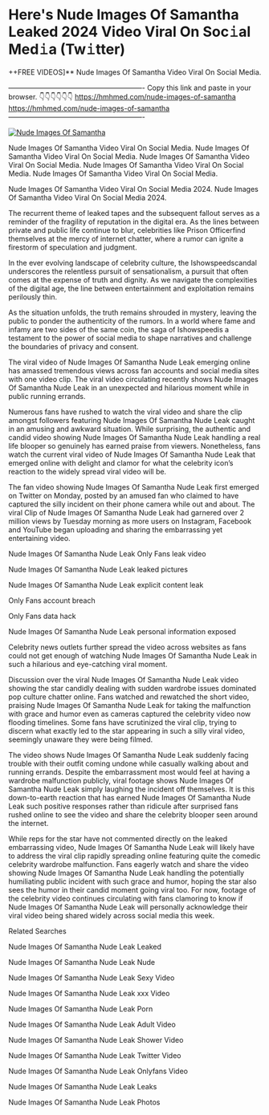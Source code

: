 # Here's Nude Images Of Samantha Leaked 2024 Video Viral On Soc𝚒al Med𝚒a (Tw𝚒tter)

++FREE VIDEOS]** Nude Images Of Samantha Video Viral On Social Media.

———————————————————-
Copy this link and paste in your browser.
👇👇👇👇👇👇
https://hmhmed.com/nude-images-of-samantha
https://hmhmed.com/nude-images-of-samantha
———————————————————-

[![Nude Images Of Samantha](https://i.imgur.com/dJHk4Zq.gif)](https://hmhmed.com/nude-images-of-samantha)

Nude Images Of Samantha Video Viral On Social Media. Nude Images Of Samantha Video Viral On Social Media. Nude Images Of Samantha Video Viral On Social Media. Nude Images Of Samantha Video Viral On Social Media. Nude Images Of Samantha Video Viral On Social Media.

Nude Images Of Samantha Video Viral On Social Media 2024. Nude Images Of Samantha Video Viral On Social Media 2024.

The recurrent theme of leaked tapes and the subsequent fallout serves as a reminder of the fragility of reputation in the digital era. As the lines between private and public life continue to blur, celebrities like Prison Officerfind themselves at the mercy of internet chatter, where a rumor can ignite a firestorm of speculation and judgment.

In the ever evolving landscape of celebrity culture, the Ishowspeedscandal underscores the relentless pursuit of sensationalism, a pursuit that often comes at the expense of truth and dignity. As we navigate the complexities of the digital age, the line between entertainment and exploitation remains perilously thin.

As the situation unfolds, the truth remains shrouded in mystery, leaving the public to ponder the authenticity of the rumors. In a world where fame and infamy are two sides of the same coin, the saga of Ishowspeedis a testament to the power of social media to shape narratives and challenge the boundaries of privacy and consent.

The viral video of Nude Images Of Samantha Nude Leak emerging online has amassed tremendous views across fan accounts and social media sites with one video clip. The viral video circulating recently shows Nude Images Of Samantha Nude Leak in an unexpected and hilarious moment while in public running errands.

Numerous fans have rushed to watch the viral video and share the clip amongst followers featuring Nude Images Of Samantha Nude Leak caught in an amusing and awkward situation. While surprising, the authentic and candid video showing Nude Images Of Samantha Nude Leak handling a real life blooper so genuinely has earned praise from viewers. Nonetheless, fans watch the current viral video of Nude Images Of Samantha Nude Leak that emerged online with delight and clamor for what the celebrity icon’s reaction to the widely spread viral video will be.

The fan video showing Nude Images Of Samantha Nude Leak first emerged on Twitter on Monday, posted by an amused fan who claimed to have captured the silly incident on their phone camera while out and about. The viral Clip of Nude Images Of Samantha Nude Leak had garnered over 2 million views by Tuesday morning as more users on Instagram, Facebook and YouTube began uploading and sharing the embarrassing yet entertaining video.

Nude Images Of Samantha Nude Leak Only Fans leak video

Nude Images Of Samantha Nude Leak leaked pictures

Nude Images Of Samantha Nude Leak explicit content leak

Only Fans account breach

Only Fans data hack

Nude Images Of Samantha Nude Leak personal information exposed

Celebrity news outlets further spread the video across websites as fans could not get enough of watching Nude Images Of Samantha Nude Leak in such a hilarious and eye-catching viral moment.

Discussion over the viral Nude Images Of Samantha Nude Leak video showing the star candidly dealing with sudden wardrobe issues dominated pop culture chatter online. Fans watched and rewatched the short video, praising Nude Images Of Samantha Nude Leak for taking the malfunction with grace and humor even as cameras captured the celebrity video now flooding timelines. Some fans have scrutinized the viral clip, trying to discern what exactly led to the star appearing in such a silly viral video, seemingly unaware they were being filmed.

The video shows Nude Images Of Samantha Nude Leak suddenly facing trouble with their outfit coming undone while casually walking about and running errands. Despite the embarrassment most would feel at having a wardrobe malfunction publicly, viral footage shows Nude Images Of Samantha Nude Leak simply laughing the incident off themselves. It is this down-to-earth reaction that has earned Nude Images Of Samantha Nude Leak such positive responses rather than ridicule after surprised fans rushed online to see the video and share the celebrity blooper seen around the internet.

While reps for the star have not commented directly on the leaked embarrassing video, Nude Images Of Samantha Nude Leak will likely have to address the viral clip rapidly spreading online featuring quite the comedic celebrity wardrobe malfunction. Fans eagerly watch and share the video showing Nude Images Of Samantha Nude Leak handling the potentially humiliating public incident with such grace and humor, hoping the star also sees the humor in their candid moment going viral too. For now, footage of the celebrity video continues circulating with fans clamoring to know if Nude Images Of Samantha Nude Leak will personally acknowledge their viral video being shared widely across social media this week.

Related Searches

Nude Images Of Samantha Nude Leak Leaked

Nude Images Of Samantha Nude Leak Nude

Nude Images Of Samantha Nude Leak Sexy Video

Nude Images Of Samantha Nude Leak xxx Video

Nude Images Of Samantha Nude Leak Porn

Nude Images Of Samantha Nude Leak Adult Video

Nude Images Of Samantha Nude Leak Shower Video

Nude Images Of Samantha Nude Leak Twitter Video

Nude Images Of Samantha Nude Leak Onlyfans Video

Nude Images Of Samantha Nude Leak Leaks

Nude Images Of Samantha Nude Leak Photos